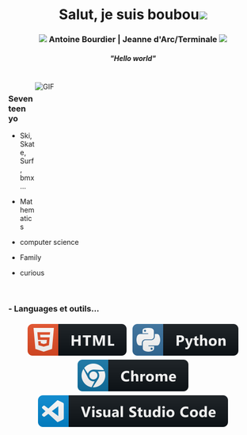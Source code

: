 <div align="center">
    <h1>Salut, je suis boubou<img src="https://media.giphy.com/media/hvRJCLFzcasrR4ia7z/giphy.gif" width="25px"> </h1> 
 </div>

 <div align="center">
 <h3><img src="https://media.giphy.com/media/WUlplcMpOCEmTGBtBW/giphy.gif" width="30"> Antoine Bourdier | Jeanne d'Arc/Terminale <img src="https://media.giphy.com/media/WUlplcMpOCEmTGBtBW/giphy.gif" width="30"></h3>
 </div>
 
  <h5 align="center">
    <i>"Hello world"</i>
   </h5>
  
  
 <br />
 <img align="right" height="270px" width="450px" alt="GIF" src="https://media.giphy.com/media/RbDKaczqWovIugyJmW/giphy.gif" />
 <p align="center">
   <h3> Seventeen yo</h3>
 </p>
 
  - Ski, Skate, Surf, bmx...
  
  - Mathematics 
    
  - computer science
 
  - Family
  
  - curious

 <br />
 
 ### - Languages et outils...
 
 <p align="center">
   <img src="https://raw.githubusercontent.com/8bithemant/8bithemant/master/svg/dev/languages/html.svg" alt="html" style="vertical-align:top; margin:4px">    
   <img src="https://raw.githubusercontent.com/8bithemant/8bithemant/master/svg/dev/languages/python.svg" alt="python" style="vertical-align:top; margin:4px">
   <img src="https://raw.githubusercontent.com/8bithemant/8bithemant/master/svg/dev/misc/chrome.svg" alt="chrome" style="vertical-align:top; margin:4px">
   <img src="https://raw.githubusercontent.com/8bithemant/8bithemant/master/svg/dev/tools/visualstudio_code.svg" alt="vscode" style="vertical-align:top; margin:4px">
 </p>
 
 
 <br />
